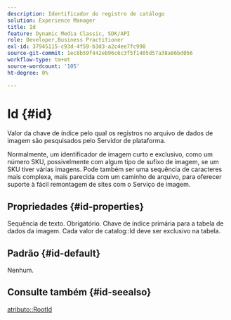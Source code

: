 ```yaml
---
description: Identificador do registro de catálogo
solution: Experience Manager
title: Id
feature: Dynamic Media Classic, SDK/API
role: Developer,Business Practitioner
exl-id: 37945115-c93d-4f59-b3d3-a2c4ee7fc990
source-git-commit: 1ec8b59f442eb96c6c3f5f1405d57a38a86bd056
workflow-type: tm+mt
source-wordcount: '105'
ht-degree: 0%

---
```


# Id {#id}

Valor da chave de índice pelo qual os registros no arquivo de dados de imagem são pesquisados pelo Servidor de plataforma.

Normalmente, um identificador de imagem curto e exclusivo, como um número SKU, possivelmente com algum tipo de sufixo de imagem, se um SKU tiver várias imagens. Pode também ser uma sequência de caracteres mais complexa, mais parecida com um caminho de arquivo, para oferecer suporte à fácil remontagem de sites com o Serviço de imagem.

## Propriedades {#id-properties}

Sequência de texto. Obrigatório. Chave de índice primária para a tabela de dados da imagem. Cada valor de catalog::Id deve ser exclusivo na tabela.

## Padrão {#id-default}

Nenhum.

## Consulte também {#id-seealso}

[atributo::RootId](/help/aem-is-ir-api/is-api/image-catalog/image-serving-api-ref/c-image-catalog-reference/c-attributes-reference/r-rootid.md)
